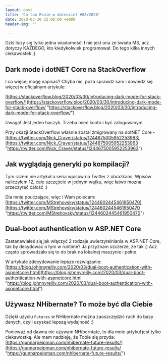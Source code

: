 ```yaml
---
layout: post
title: 'Co tam Panie w dotnecie? #08/2020'
date: 2020-03-30 22:00:00 +0000
header-img: ''

---
```

Dziś liczy się tylko jedna wiadomość! I nie jest ona ze świata MS, acz dotyczy KAŻDEGO, kto kiedykolwiek programował. Do tego kilka innych ciekawostek ;)

## Dark mode i dotNET Core na StackOverflow

I co więcej mogę napisać? Chyba nic, poza sprawdź sam i dowiedz się więcej w oficjalnym artykule:

[https://stackoverflow.blog/2020/03/30/introducing-dark-mode-for-stack-overflow/](https://stackoverflow.blog/2020/03/30/introducing-dark-mode-for-stack-overflow/ "https://stackoverflow.blog/2020/03/30/introducing-dark-mode-for-stack-overflow/")

Uwaga! Jest jeden haczyk. Trzeba mieć konto i być zalogowanym

Przy okazji StackOverflow właśnie został zmigrowany na dotNET Core - [https://twitter.com/Nick_Craver/status/1244675005952253963](https://twitter.com/Nick_Craver/status/1244675005952253963 "https://twitter.com/Nick_Craver/status/1244675005952253963")

## Jak wyglądają generyki po kompilacji?

Tym razem nie artykuł a seria wpisów na Twitter z obrazkami. Wpisów naliczyłem 12, całe szczęście w jednym wątku, więc łatwo można przeczytać całość :)

Dla mnie pouczające, więc i Wam polecam: [https://twitter.com/MStrehovsky/status/1244602445461950470](https://twitter.com/MStrehovsky/status/1244602445461950470 "https://twitter.com/MStrehovsky/status/1244602445461950470")

## Dual-boot authentication w ASP.NET Core

Zastanawiałeś się jak włączyć 2 rodzaje uwierzytelniania w ASP.NET Core, tak by decydować o tym w runtime? Ja przyznam szczerze, że tak :) Acz często sprowadzało się to do brak na lokalnej maszynie i pełne.

W artykule zdecydowanie lepsze rozwiązanie: [https://blog.johnnyreilly.com/2020/03/dual-boot-authentication-with-aspnetcore.html](https://blog.johnnyreilly.com/2020/03/dual-boot-authentication-with-aspnetcore.html "https://blog.johnnyreilly.com/2020/03/dual-boot-authentication-with-aspnetcore.html")

## Używasz NHibernate? To może być dla Ciebie

Dzięki użyciu `Futures` w NHibernate można zaoszczędzić ruch do bazy danych, czyli uzyskać lepszą wydajność :)

Ponieważ od dawna nie używam NHiberntate, to dla mnie artykuł jest tylko ciekawostką. Ale mam nadzieję, że Tobie się przyda: [https://gunnarpeipman.com/nhibernate-future-results/](https://gunnarpeipman.com/nhibernate-future-results/ "https://gunnarpeipman.com/nhibernate-future-results/")